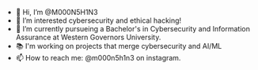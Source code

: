 - 👋 Hi, I’m @M000N5H1N3
- 👀 I’m interested cybersecurity and ethical hacking! 
- 🌱 I’m currently pursueing a Bachelor's in Cybersecurity and Information Assurance at Western Governors University.
- 📚 I'm working on projects that merge cybersecurity and AI/ML
- 📫 How to reach me: @m000n5h1n3 on instagram. 

<!---
M000N5H1N3/M000N5H1N3 is a ✨ special ✨ repository because its `README.md` (this file) appears on your GitHub profile.
You can click the Preview link to take a look at your changes.
--->

